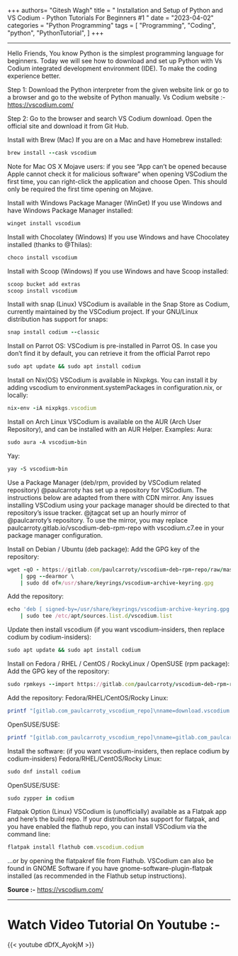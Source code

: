+++
authors= "Gitesh Wagh"
title = " Installation and Setup of Python and VS Codium - Python Tutorials For Beginners #1 "
date = "2023-04-02"
categories = "Python Programming"
tags = [
  "Programming", 
  "Coding",
  "python",
  "PythonTutorial",
]
+++
******
Hello Friends,
You know Python is the simplest programming language for beginners. Today we will see how to download and set up Python with Vs Codium integrated development environment (IDE). To make the coding experience better.

Step 1: Download the Python interpreter from the given website link or go to a browser and go to the website of Python manually.
Vs Codium website :-  https://vscodium.com/

Step 2: Go to the browser and search VS Codium download. Open the official site and download it from Git Hub.


Install with Brew (Mac)
If you are on a Mac and have Homebrew installed:
```ruby
brew install --cask vscodium
```
Note for Mac OS X Mojave users: if you see “App can’t be opened because Apple cannot check it for malicious software” when opening VSCodium the first time, you can right-click the application and choose Open. This should only be required the first time opening on Mojave.

Install with Windows Package Manager (WinGet)
If you use Windows and have Windows Package Manager installed:
```ruby
winget install vscodium
```

Install with Chocolatey (Windows)
If you use Windows and have Chocolatey installed (thanks to @Thilas):
```ruby
choco install vscodium
```

Install with Scoop (Windows)
If you use Windows and have Scoop installed:
```ruby
scoop bucket add extras
scoop install vscodium
```

Install with snap (Linux)
VSCodium is available in the Snap Store as Codium, currently maintained by the VSCodium project. If your GNU/Linux distribution has support for snaps:
```ruby
snap install codium --classic
```

Install on Parrot OS:
VSCodium is pre-installed in Parrot OS.
In case you don’t find it by default, you can retrieve it from the official Parrot repo
```ruby
sudo apt update && sudo apt install codium
```

Install on Nix(OS)
VSCodium is available in Nixpkgs. You can install it by adding vscodium to environment.systemPackages in configuration.nix, or locally:
```ruby
nix-env -iA nixpkgs.vscodium
```

Install on Arch Linux
VSCodium is available on the AUR (Arch User Repository), and can be installed with an AUR Helper.
Examples:
Aura:
```ruby
sudo aura -A vscodium-bin
```
Yay:
```ruby
yay -S vscodium-bin
```
Use a Package Manager (deb/rpm, provided by VSCodium related repository)
@paulcarroty has set up a repository for VSCodium. The instructions below are adapted from there with CDN mirror. Any issues installing VSCodium using your package manager should be directed to that repository’s issue tracker.
@jtagcat set up an hourly mirror of @paulcarroty’s repository.
To use the mirror, you may replace paulcarroty.gitlab.io/vscodium-deb-rpm-repo with vscodium.c7.ee in your package manager configuration.

Install on Debian / Ubuntu (deb package):
Add the GPG key of the repository:
```ruby
wget -qO - https://gitlab.com/paulcarroty/vscodium-deb-rpm-repo/raw/master/pub.gpg \
    | gpg --dearmor \
    | sudo dd of=/usr/share/keyrings/vscodium-archive-keyring.gpg
```
Add the repository:
```ruby
echo 'deb [ signed-by=/usr/share/keyrings/vscodium-archive-keyring.gpg ] https://download.vscodium.com/debs vscodium main' \
    | sudo tee /etc/apt/sources.list.d/vscodium.list
```
Update then install vscodium (if you want vscodium-insiders, then replace codium by codium-insiders):
```ruby
sudo apt update && sudo apt install codium
```

Install on Fedora / RHEL / CentOS / RockyLinux / OpenSUSE (rpm package):
Add the GPG key of the repository:
```ruby
sudo rpmkeys --import https://gitlab.com/paulcarroty/vscodium-deb-rpm-repo/-/raw/master/pub.gpg
```
Add the repository:
Fedora/RHEL/CentOS/Rocky Linux:
```ruby
printf "[gitlab.com_paulcarroty_vscodium_repo]\nname=download.vscodium.com\nbaseurl=https://download.vscodium.com/rpms/\nenabled=1\ngpgcheck=1\nrepo_gpgcheck=1\ngpgkey=https://gitlab.com/paulcarroty/vscodium-deb-rpm-repo/-/raw/master/pub.gpg\nmetadata_expire=1h" | sudo tee -a /etc/yum.repos.d/vscodium.repo
```
OpenSUSE/SUSE:
```ruby
printf "[gitlab.com_paulcarroty_vscodium_repo]\nname=gitlab.com_paulcarroty_vscodium_repo\nbaseurl=https://download.vscodium.com/rpms/\nenabled=1\ngpgcheck=1\nrepo_gpgcheck=1\ngpgkey=https://gitlab.com/paulcarroty/vscodium-deb-rpm-repo/-/raw/master/pub.gpg\nmetadata_expire=1h" | sudo tee -a /etc/zypp/repos.d/vscodium.repo
```
Install the software: (if you want vscodium-insiders, then replace codium by codium-insiders)
Fedora/RHEL/CentOS/Rocky Linux:
```ruby
sudo dnf install codium
```
OpenSUSE/SUSE:
```ruby
sudo zypper in codium
```

Flatpak Option (Linux)
VSCodium is (unofficially) available as a Flatpak app and here’s the build repo. If your distribution has support for flatpak, and you have enabled the flathub repo, you can install VSCodium via the command line:
```ruby
flatpak install flathub com.vscodium.codium
```
…or by opening the flatpakref file from Flathub. VSCodium can also be found in GNOME Software if you have gnome-software-plugin-flatpak installed (as recommended in the Flathub setup instructions).

**Source :-**
https://vscodium.com/
******

# Watch Video Tutorial On Youtube :-

{{< youtube dDfX_AyokjM >}}

